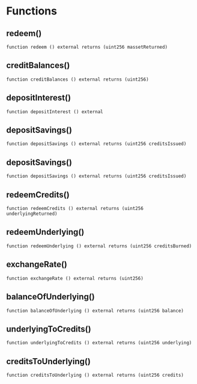 # Functions

## redeem()
`function redeem () external returns (uint256 massetReturned)`



## creditBalances()
`function creditBalances () external returns (uint256)`



## depositInterest()
`function depositInterest () external`



## depositSavings()
`function depositSavings () external returns (uint256 creditsIssued)`



## depositSavings()
`function depositSavings () external returns (uint256 creditsIssued)`



## redeemCredits()
`function redeemCredits () external returns (uint256 underlyingReturned)`



## redeemUnderlying()
`function redeemUnderlying () external returns (uint256 creditsBurned)`



## exchangeRate()
`function exchangeRate () external returns (uint256)`



## balanceOfUnderlying()
`function balanceOfUnderlying () external returns (uint256 balance)`



## underlyingToCredits()
`function underlyingToCredits () external returns (uint256 underlying)`



## creditsToUnderlying()
`function creditsToUnderlying () external returns (uint256 credits)`



